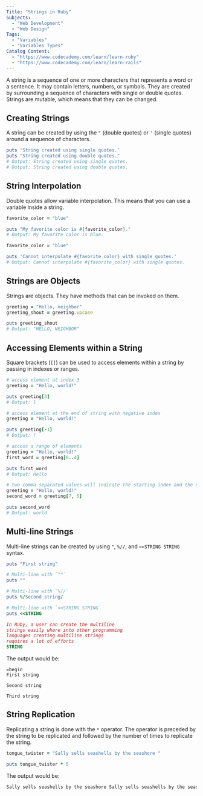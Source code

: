 ```yaml
---
Title: "Strings in Ruby"
Subjects:
  - "Web Development"
  - "Web Design"
Tags:
  - "Variables"
  - "Variables Types"
Catalog Content:
  - "https://www.codecademy.com/learn/learn-ruby"
  - "https://www.codecademy.com/learn/learn-rails"
---
```


A string is a sequence of one or more characters that represents a word or a sentence. It may contain letters, numbers, or symbols. They are created by surrounding a sequence of characters with single or double quotes. Strings are mutable, which means that they can be changed.

## Creating Strings

A string can be created by using the `"` (double quotes) or `'` (single quotes) around a sequence of characters.

```ruby
puts 'String created using single quotes.'
puts "String created using double quotes."
# Output: String created using single quotes.
# Output: String created using double quotes.
```

## String Interpolation

Double quotes allow variable interpolation. This means that you can use a variable inside a string.

```ruby
favorite_color = "blue"

puts "My favorite color is #{favorite_color}."
# Output: My favorite color is blue.
```

```ruby
favorite_color = "blue"

puts 'Cannot interpolate #{favorite_color} with single quotes.'
# Output: Cannot interpolate #{favorite_color} with single quotes.
```

## Strings are Objects

Strings are objects. They have methods that can be invoked on them.

```ruby
greeting = "Hello, neighbor"
greeting_shout = greeting.upcase

puts greeting_shout
# Output: "HELLO, NEIGHBOR"
```

## Accessing Elements within a String

Square brackets (`[]`) can be used to access elements within a string by passing in indexes or ranges.

```ruby
# access element at index 3
greeting = "Hello, world!"

puts greeting[3]
# Output: l

# access element at the end of string with negative index
greeting = "Hello, world!"

puts greeting[-1]
# Output: !

# access a range of elements
greeting = "Hello, world!"
first_word = greeting[0..4]

puts first_word
# Output: Hello

# two comma separated values will indicate the starting index and the number of elements to be accessed
greeting = "Hello, world!"
second_word = greeting[7, 5]

puts second_word
# Output: world
```

## Multi-line Strings

Multi-line strings can be created by using `"`, `%//`, and `<<STRING STRING` syntax.

```ruby
puts "First string"

# Multi-line with `""`
puts ""

# Multi-line with `%//`
puts %/Second string/

# Multi-line with `<<STRING STRING`
puts <<STRING

In Ruby, a user can create the multiline
strings easily where into other programming
languages creating multiline strings
requires a lot of efforts
STRING
```

The output would be:

```
=begin
First string

Second string

Third string
```

## String Replication

Replicating a string is done with the `*` operator. The operator is preceded by the string to be replicated and followed by the number of times to replicate the string.

```ruby
tongue_twister = "Sally sells seashells by the seashore "

puts tongue_twister * 5
```

The output would be:

```bash
Sally sells seashells by the seashore Sally sells seashells by the seashore Sally sells seashells by the seashore Sally sells seashells by the seashore
```
